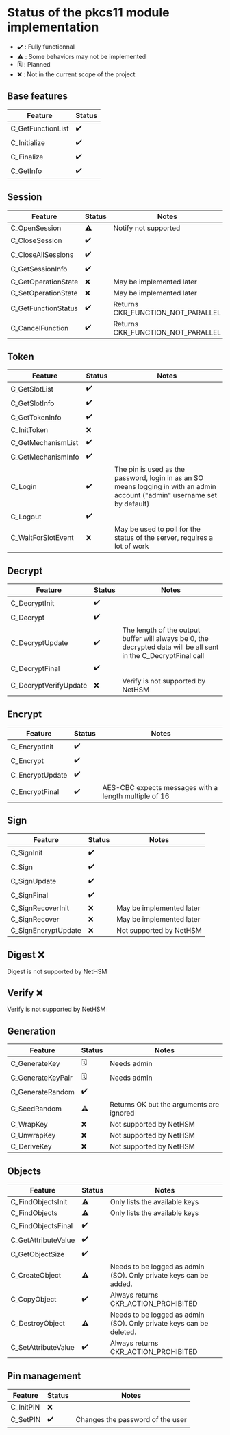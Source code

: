 # Status of the pkcs11 module implementation

- ✔️ : Fully functionnal
- ⚠️ : Some behaviors may not be implemented
- 🗓️ : Planned
- ❌ : Not in the current scope of the project

## Base features

| Feature           | Status |
| ----------------- | ------ |
| C_GetFunctionList | ✔️      |
| C_Initialize      | ✔️      |
| C_Finalize        | ✔️      |
| C_GetInfo         | ✔️      |

## Session

| Feature             | Status | Notes                             |
| ------------------- | ------ | --------------------------------- |
| C_OpenSession       | ⚠️      | Notify not supported              |
| C_CloseSession      | ✔️      |                                   |
| C_CloseAllSessions  | ✔️      |                                   |
| C_GetSessionInfo    | ✔️      |                                   |
| C_GetOperationState | ❌      | May be implemented later          |
| C_SetOperationState | ❌      | May be implemented later          |
| C_GetFunctionStatus | ✔️      | Returns CKR_FUNCTION_NOT_PARALLEL |
| C_CancelFunction    | ✔️      | Returns CKR_FUNCTION_NOT_PARALLEL |

## Token

| Feature            | Status | Notes                                                                                                                       |
| ------------------ | ------ | --------------------------------------------------------------------------------------------------------------------------- |
| C_GetSlotList      | ✔️      |                                                                                                                             |
| C_GetSlotInfo      | ✔️      |                                                                                                                             |
| C_GetTokenInfo     | ✔️      |                                                                                                                             |
| C_InitToken        | ❌      |                                                                                                                             |
| C_GetMechanismList | ✔️      |                                                                                                                             |
| C_GetMechanismInfo | ✔️      |                                                                                                                             |
| C_Login            | ✔️      | The pin is used as the password, login in as an SO means logging in with an admin account ("admin" username set by default) |
| C_Logout           | ✔️      |                                                                                                                             |
| C_WaitForSlotEvent | ❌      | May be used to poll for the status of the server, requires a lot of work                                                    |

## Decrypt

| Feature               | Status | Notes                                                                                                            |
| --------------------- | ------ | ---------------------------------------------------------------------------------------------------------------- |
| C_DecryptInit         | ✔️      |                                                                                                                  |
| C_Decrypt             | ✔️      |                                                                                                                  |
| C_DecryptUpdate       | ✔️      | The length of the output buffer will always be 0, the decrypted data will be all sent in the C_DecryptFinal call |
| C_DecryptFinal        | ✔️      |                                                                                                                  |
| C_DecryptVerifyUpdate | ❌      | Verify is not supported by NetHSM                                                                                |

## Encrypt

| Feature         | Status | Notes                                                 |
| --------------- | ------ | ----------------------------------------------------- |
| C_EncryptInit   | ✔️      |                                                       |
| C_Encrypt       | ✔️      |                                                       |
| C_EncryptUpdate | ✔️      |                                                       |
| C_EncryptFinal  | ✔️      | AES-CBC expects messages with a length multiple of 16 |

## Sign

| Feature             | Status | Notes                    |
| ------------------- | ------ | ------------------------ |
| C_SignInit          | ✔️      |                          |
| C_Sign              | ✔️      |                          |
| C_SignUpdate        | ✔️      |                          |
| C_SignFinal         | ✔️      |                          |
| C_SignRecoverInit   | ❌      | May be implemented later |
| C_SignRecover       | ❌      | May be implemented later |
| C_SignEncryptUpdate | ❌      | Not supported by NetHSM  |

## Digest ❌

Digest is not supported by NetHSM

## Verify ❌

Verify is not supported by NetHSM

## Generation

| Feature           | Status | Notes                                    |
| ----------------- | ------ | ---------------------------------------- |
| C_GenerateKey     | 🗓️      | Needs admin                              |
| C_GenerateKeyPair | 🗓️      | Needs admin                              |
| C_GenerateRandom  | ✔️      |                                          |
| C_SeedRandom      | ⚠️      | Returns OK but the arguments are ignored |
| C_WrapKey         | ❌      | Not supported by NetHSM                  |
| C_UnwrapKey       | ❌      | Not supported by NetHSM                  |
| C_DeriveKey       | ❌      | Not supported by NetHSM                  |

## Objects

| Feature             | Status | Notes                                                               |
| ------------------- | ------ | ------------------------------------------------------------------- |
| C_FindObjectsInit   | ⚠️      | Only lists the available keys                                       |
| C_FindObjects       | ⚠️      | Only lists the available keys                                       |
| C_FindObjectsFinal  | ✔️      |                                                                     |
| C_GetAttributeValue | ✔️      |                                                                     |
| C_GetObjectSize     | ✔️      |                                                                     |
| C_CreateObject      | ⚠️      | Needs to be logged as admin (SO). Only private keys can be added.   |
| C_CopyObject        | ✔️      | Always returns CKR_ACTION_PROHIBITED                                |
| C_DestroyObject     | ⚠️      | Needs to be logged as admin (SO). Only private keys can be deleted. |
| C_SetAttributeValue | ✔️      | Always returns CKR_ACTION_PROHIBITED                                |

## Pin management

| Feature   | Status | Notes                            |
| --------- | ------ | -------------------------------- |
| C_InitPIN | ❌      |                                  |
| C_SetPIN  | ✔️      | Changes the password of the user |
